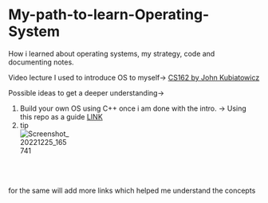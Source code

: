 # My-path-to-learn-Operating-System
How i learned about operating systems, my strategy, code and documenting notes.

Video lecture I used to introduce OS to myself->
<a href="https://www.youtube.com/watch?v=feAOZuID1HM&list=PLggtecHMfYHA7j2rF7nZFgnepu_uPuYws">CS162 by John Kubiatowicz</a>
 
Possible ideas to get a deeper understanding->
 1. Build your own OS using C++ once i am done with the intro.
    -> Using this repo as a guide <a href="https://github.com/SamyPesse/How-to-Make-a-Computer-Operating-System">LINK</a>
 2. tip <div style="width:100px; height:100px">![Screenshot_20221225_165741](https://user-images.githubusercontent.com/107757811/209466418-8f35f50a-e001-48de-867d-88c32fe2d743.png)</div>

  for the same will add more links which helped me understand the concepts
